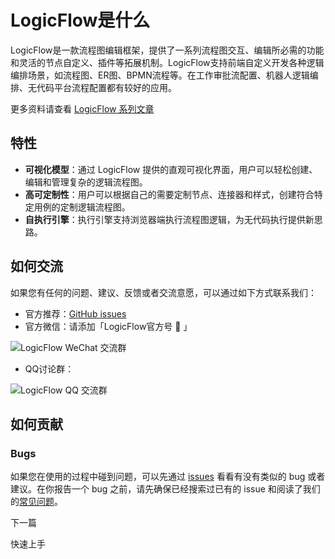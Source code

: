 LogicFlow是什么
============

LogicFlow是一款流程图编辑框架，提供了一系列流程图交互、编辑所必需的功能和灵活的节点自定义、插件等拓展机制。LogicFlow支持前端自定义开发各种逻辑编排场景，如流程图、ER图、BPMN流程等。在工作审批流配置、机器人逻辑编排、无代码平台流程配置都有较好的应用。

更多资料请查看 [LogicFlow 系列文章](/article/architecture-of-logicflow)

[](#特性)特性
---------

*   **可视化模型**：通过 LogicFlow 提供的直观可视化界面，用户可以轻松创建、编辑和管理复杂的逻辑流程图。
*   **高可定制性**：用户可以根据自己的需要定制节点、连接器和样式，创建符合特定用例的定制逻辑流程图。
*   **自执行引擎**：执行引擎支持浏览器端执行流程图逻辑，为无代码执行提供新思路。

[](#如何交流)如何交流
-------------

如果您有任何的问题、建议、反馈或者交流意愿，可以通过如下方式联系我们：

*   官方推荐：[GitHub issues](https://github.com/didi/LogicFlow/issues)
*   官方微信：请添加「LogicFlow官方号 👨 」

![LogicFlow WeChat 交流群](https://cdn.jsdelivr.net/gh/Logic-Flow/static@latest/assets/wechat.png)

*   QQ讨论群：

![LogicFlow QQ 交流群](https://cdn.jsdelivr.net/gh/Logic-Flow/static@latest/assets/qq.png)

[](#如何贡献)如何贡献
-------------

### [](#bugs)Bugs

如果您在使用的过程中碰到问题，可以先通过 [issues](https://github.com/didi/LogicFlow/issues) 看看有没有类似的 bug 或者建议。在你报告一个 bug 之前，请先确保已经搜索过已有的 issue 和阅读了我们的[常见问题](https://github.com/didi/LogicFlow/discussions)。

下一篇

快速上手